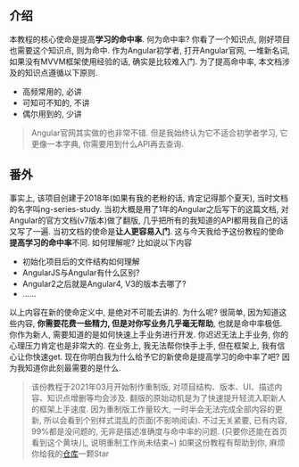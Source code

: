 ## 介绍
本教程的核心使命是提高**学习的命中率**. 何为命中率? 你看了一个知识点, 刚好项目也需要这个知识点, 则为命中. 作为Angular初学者, 打开Angular官网, 一堆新名词, 如果没有MVVM框架使用经验的话, 确实是比较难入门. 为了提高命中率, 本文档涉及的知识点遵循以下原则.

 - 高频常用的, 必讲
 - 可知可不知的, 不讲
 - 偶尔用到的, 少讲

>Angular官网其实做的也非常不错. 但是我始终认为它不适合初学者学习, 它更像一本字典, 你需要用到什么API再去查询.

## 番外
事实上, 该项目创建于2018年(如果有我的老粉的话, 肯定记得那个夏天), 当时文档的名字叫ng-series-study. 当初大概是用了1年的Angular之后写下的这篇文档, 对Angular的官方文档(v7版本)做了翻版, 几乎把所有的我知道的API都用我自己的话又写了一遍. 当初文档的使命是**让人更容易入门**. 这与今天我给予这份教程的使命**提高学习的命中率**不同. 如何理解呢? 比如说以下内容

 - 初始化项目后的文件结构如何理解
 - AngularJS与Angular有什么区别?
 - Angular2之后就是Angular4, V3的版本去哪了?
 - ......

以上内容在新的使命定义中, 是绝对不可能去讲的. 为什么呢? 很简单, 因为知道这些内容, **你需要花费一些精力, 但是对你写业务几乎毫无帮助**, 也就是命中率极低. 你作为新人, 需要知道的是如何快速上手业务进行开发. 你迟迟无法上手业务, 你的心理压力肯定也是非常大的. 在业务上, 我无法帮你快手上手, 但在框架上, 我有信心让你快速get. 现在你明白我为什么给予它的新使命是提高学习的命中率了吧? 因为我知道你此刻最需要的是什么.

>该份教程于2021年03月开始制作重制版, 对项目结构、版本、UI、描述内容、知识点增删等均会涉及. 翻版的原始动机是为了快速提升轻流入职新人的框架上手速度. 因为重制版工作量较大, 一时半会无法完成全部内容的更新, 所以会看到个别样式混乱的页面(不影响阅读). 不过无关紧要, 已有内容, 99%都是没问题的, 无非是描述准确度与命中率的问题. (只要你还能在首页看到这个黄块儿, 说明重制工作尚未结束~) 如果这份教程有帮助到你, 麻烦你给我的[仓库](https://github.com/Eve-Sama/ng-docs)一颗Star